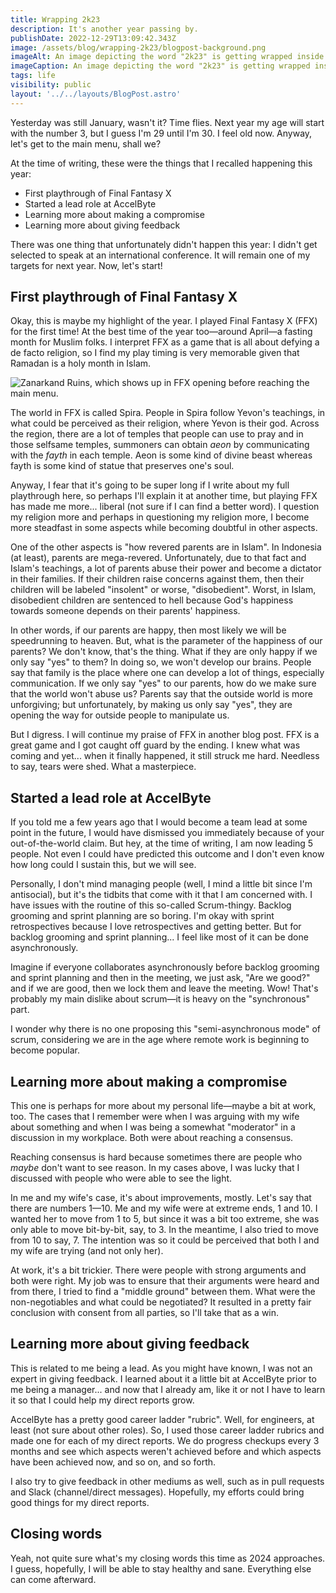 ```yaml
---
title: Wrapping 2k23
description: It's another year passing by.
publishDate: 2022-12-29T13:09:42.343Z
image: /assets/blog/wrapping-2k23/blogpost-background.png
imageAlt: An image depicting the word "2k23" is getting wrapped inside a box.
imageCaption: An image depicting the word "2k23" is getting wrapped inside a box.
tags: life
visibility: public
layout: '../../layouts/BlogPost.astro'
---
```


Yesterday was still January, wasn't it? Time flies. Next year my age will start with the number 3, but I guess I'm 29 until I'm 30. I feel old now. Anyway, let's get to the main menu, shall we?

At the time of writing, these were the things that I recalled happening this year:

- First playthrough of Final Fantasy X
- Started a lead role at AccelByte
- Learning more about making a compromise
- Learning more about giving feedback

There was one thing that unfortunately didn't happen this year: I didn't get selected to speak at an international conference. It will remain one of my targets for next year. Now, let's start!

## First playthrough of Final Fantasy X

Okay, this is maybe my highlight of the year. I played Final Fantasy X (FFX) for the first time! At the best time of the year too—around April—a fasting month for Muslim folks. I interpret FFX as a game that is all about defying a de facto religion, so I find my play timing is very memorable given that Ramadan is a holy month in Islam.

![Zanarkand Ruins, which shows up in FFX opening before reaching the main menu.](/assets/blog/wrapping-2k23/zanarkand.jpg)

The world in FFX is called Spira. People in Spira follow Yevon's teachings, in what could be perceived as their religion, where Yevon is their god. Across the region, there are a lot of temples that people can use to pray and in those selfsame temples, summoners can obtain _aeon_ by communicating with the _fayth_ in each temple. Aeon is some kind of divine beast whereas fayth is some kind of statue that preserves one's soul.

Anyway, I fear that it's going to be super long if I write about my full playthrough here, so perhaps I'll explain it at another time, but playing FFX has made me more... liberal (not sure if I can find a better word). I question my religion more and perhaps in questioning my religion more, I become more steadfast in some aspects while becoming doubtful in other aspects.

One of the other aspects is "how revered parents are in Islam". In Indonesia (at least), parents are mega-revered. Unfortunately, due to that fact and Islam's teachings, a lot of parents abuse their power and become a dictator in their families. If their children raise concerns against them, then their children will be labeled "insolent" or worse, "disobedient". Worst, in Islam, disobedient children are sentenced to hell because God's happiness towards someone depends on their parents' happiness.

In other words, if our parents are happy, then most likely we will be speedrunning to heaven. But, what is the parameter of the happiness of our parents? We don't know, that's the thing. What if they are only happy if we only say "yes" to them? In doing so, we won't develop our brains. People say that family is the place where one can develop a lot of things, especially communication. If we only say "yes" to our parents, how do we make sure that the world won't abuse us? Parents say that the outside world is more unforgiving; but unfortunately, by making us only say "yes", they are opening the way for outside people to manipulate us.

But I digress. I will continue my praise of FFX in another blog post. FFX is a great game and I got caught off guard by the ending. I knew what was coming and yet... when it finally happened, it still struck me hard. Needless to say, tears were shed. What a masterpiece.

## Started a lead role at AccelByte

If you told me a few years ago that I would become a team lead at some point in the future, I would have dismissed you immediately because of your out-of-the-world claim. But hey, at the time of writing, I am now leading 5 people. Not even I could have predicted this outcome and I don't even know how long could I sustain this, but we will see.

Personally, I don't mind managing people (well, I mind a little bit since I'm antisocial), but it's the tidbits that come with it that I am concerned with. I have issues with the routine of this so-called Scrum-thingy. Backlog grooming and sprint planning are so boring. I'm okay with sprint retrospectives because I love retrospectives and getting better. But for backlog grooming and sprint planning... I feel like most of it can be done asynchronously.

Imagine if everyone collaborates asynchronously before backlog grooming and sprint planning and then in the meeting, we just ask, "Are we good?" and if we are good, then we lock them and leave the meeting. Wow! That's probably my main dislike about scrum—it is heavy on the "synchronous" part.

I wonder why there is no one proposing this "semi-asynchronous mode" of scrum, considering we are in the age where remote work is beginning to become popular.

## Learning more about making a compromise

This one is perhaps for more about my personal life—maybe a bit at work, too. The cases that I remember were when I was arguing with my wife about something and when I was being a somewhat "moderator" in a discussion in my workplace. Both were about reaching a consensus.

Reaching consensus is hard because sometimes there are people who _maybe_ don't want to see reason. In my cases above, I was lucky that I discussed with people who were able to see the light.

In me and my wife's case, it's about improvements, mostly. Let's say that there are numbers 1—10. Me and my wife were at extreme ends, 1 and 10. I wanted her to move from 1 to 5, but since it was a bit too extreme, she was only able to move bit-by-bit, say, to 3. In the meantime, I also tried to move from 10 to say, 7. The intention was so it could be perceived that both I and my wife are trying (and not only her). 

At work, it's a bit trickier. There were people with strong arguments and both were right. My job was to ensure that their arguments were heard and from there, I tried to find a "middle ground" between them. What were the non-negotiables and what could be negotiated? It resulted in a pretty fair conclusion with consent from all parties, so I'll take that as a win.

## Learning more about giving feedback

This is related to me being a lead. As you might have known, I was not an expert in giving feedback. I learned about it a little bit at AccelByte prior to me being a manager... and now that I already am, like it or not I have to learn it so that I could help my direct reports grow.

AccelByte has a pretty good career ladder "rubric". Well, for engineers, at least (not sure about other roles). So, I used those career ladder rubrics and made one for each of my direct reports. We do progress checkups every 3 months and see which aspects weren't achieved before and which aspects have been achieved now, and so on, and so forth.

I also try to give feedback in other mediums as well, such as in pull requests and Slack (channel/direct messages). Hopefully, my efforts could bring good things for my direct reports.

## Closing words

Yeah, not quite sure what's my closing words this time as 2024 approaches. I guess, hopefully, I will be able to stay healthy and sane. Everything else can come afterward.